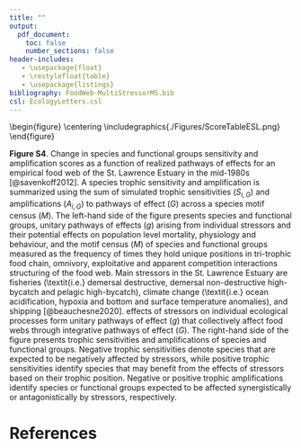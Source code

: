 ```yaml
---
title: ""
output:
  pdf_document:
    toc: false
    number_sections: false
header-includes:
   - \usepackage{float}
   - \restylefloat{table}
   - \usepackage{listings}
bibliography: FoodWeb-MultiStressorMS.bib
csl: EcologyLetters.csl
---
```


<!-- rmarkdown::render('./ELEbeauchesneSF4.md') -->

\begin{figure}
\centering
\includegraphics{./Figures/ScoreTableESL.png}
\end{figure}

**Figure S4**. Change in species and functional groups sensitivity and amplification scores as a function of realized pathways of effects for an empirical food web of the St. Lawrence Estuary in the mid-1980s [@savenkoff2012]. A species trophic sensitivity and amplification is summarized using the sum of simulated trophic sensitivities ($S_{i,G}$) and amplifications ($A_{i,G}$) to pathways of effect ($G$) across a species motif census ($M$). The left-hand side of the figure presents species and functional groups, unitary pathways of effects ($g$) arising from individual stressors and their potential effects on population level mortality, physiology and behaviour, and the motif census ($M$) of species and functional groups measured as the frequency of times they hold unique positions in tri-trophic food chain, omnivory, exploitative and apparent competition interactions structuring of the food web. Main stressors in the St. Lawrence Estuary are fisheries (\textit{i.e.} demersal destructive, demersal non-destructive high-bycatch and pelagic high-bycatch), climate change (\textit{i.e.} ocean acidification, hypoxia and bottom and surface temperature anomalies), and shipping [@beauchesne2020]. effects of stressors on individual ecological processes form unitary pathways of effect ($g$) that collectively affect food webs through integrative pathways of effect ($G$). The right-hand side of the figure presents trophic sensitivities and amplifications of species and functional groups. Negative trophic sensitivities denote species that are expected to be negatively affected by stressors, while positive trophic sensitivities identify species that may benefit from the effects of stressors based on their trophic position. Negative or positive trophic amplifications identify species or functional groups expected to be affected synergistically or antagonistically by stressors, respectively.

# References
